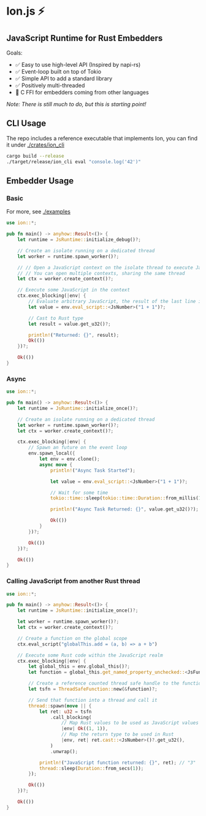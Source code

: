 # Ion.js ⚡

## JavaScript Runtime for Rust Embedders

Goals:
- ✅ Easy to use high-level API (Inspired by napi-rs)
- ✅ Event-loop built on top of Tokio
- ✅ Simple API to add a standard library
- ✅ Positively multi-threaded
- 👀 C FFI for embedders coming from other languages

*Note: There is still much to do, but this is starting point!*

## CLI Usage

The repo includes a reference executable that implements Ion, you can find it under [./crates/ion_cli](./crates/ion_cli)

```bash
cargo build --release
./target/release/ion_cli eval "console.log('42')"
```

## Embedder Usage

### Basic

For more, see [./examples](./examples)

```rust
use ion::*;

pub fn main() -> anyhow::Result<()> {
    let runtime = JsRuntime::initialize_debug()?;

    // Create an isolate running on a dedicated thread
    let worker = runtime.spawn_worker()?;

    // // Open a JavaScript context on the isolate thread to execute JavaScript on
    // // You can open multiple contexts, sharing the same thread
    let ctx = worker.create_context()?;

    // Execute some JavaScript in the context
    ctx.exec_blocking(|env| {
        // Evaluate arbitrary JavaScript, the result of the last line is returned
        let value = env.eval_script::<JsNumber>("1 + 1")?;

        // Cast to Rust type
        let result = value.get_u32()?;

        println!("Returned: {}", result);
        Ok(())
    })?;

    Ok(())
}

```

### Async

```rust
use ion::*;

pub fn main() -> anyhow::Result<()> {
    let runtime = JsRuntime::initialize_once()?;

    // Create an isolate running on a dedicated thread
    let worker = runtime.spawn_worker()?;
    let ctx = worker.create_context()?;

    ctx.exec_blocking(|env| {
        // Spawn an future on the event loop
        env.spawn_local({
            let env = env.clone();
            async move {
                println!("Async Task Started");

                let value = env.eval_script::<JsNumber>("1 + 1")?;

                // Wait for some time
                tokio::time::sleep(tokio::time::Duration::from_millis(1000)).await;

                println!("Async Task Returned: {}", value.get_u32()?);

                Ok(())
            }
        })?;

        Ok(())
    })?;

    Ok(())
}
```

### Calling JavaScript from another Rust thread

```rust
use ion::*;

pub fn main() -> anyhow::Result<()> {
    let runtime = JsRuntime::initialize_once()?;

    let worker = runtime.spawn_worker()?;
    let ctx = worker.create_context()?;

    // Create a function on the global scope
    ctx.eval_script("globalThis.add = (a, b) => a + b")

    // Execute some Rust code within the JavaScript realm
    ctx.exec_blocking(|env| {
        let global_this = env.global_this()?;
        let function = global_this.get_named_property_unchecked::<JsFunction>("foo")?;

        // Create a reference counted thread safe handle to the function
        let tsfn = ThreadSafeFunction::new(&function)?;

        // Send that function into a thread and call it
        thread::spawn(move || {
            let ret: u32 = tsfn
                .call_blocking(
                    // Map Rust values to be used as JavaScript values
                    |env| Ok((1, 1)), 
                    // Map the return type to be used in Rust
                    |env, ret| ret.cast::<JsNumber>()?.get_u32(),
                )
                .unwrap();

            println!("JavaScript function returned: {}", ret); // "3"
            thread::sleep(Duration::from_secs(1));
        });

        Ok(())
    })?;

    Ok(())
}
```